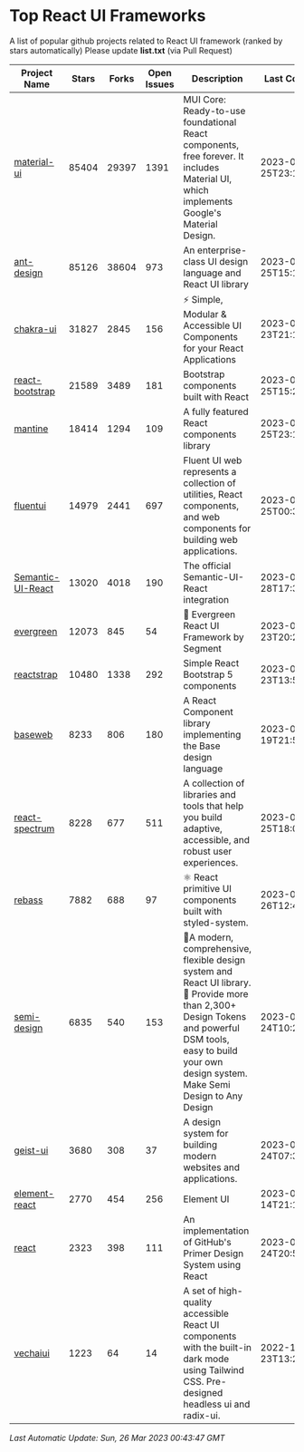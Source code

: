 # Top React UI Frameworks

A list of popular github projects related to React UI framework (ranked by stars automatically)
Please update **list.txt** (via Pull Request)

| Project Name | Stars | Forks | Open Issues | Description | Last Commit |
| ------------ | ----- | ----- | ----------- | ----------- | ----------- |
| [material-ui](https://github.com/mui/material-ui) |85404|29397|1391|MUI Core: Ready-to-use foundational React components, free forever. It includes Material UI, which implements Google&#39;s Material Design.|2023-03-25T23:16:23Z|
| [ant-design](https://github.com/ant-design/ant-design) |85126|38604|973|An enterprise-class UI design language and React UI library|2023-03-25T15:12:59Z|
| [chakra-ui](https://github.com/chakra-ui/chakra-ui) |31827|2845|156|⚡️ Simple, Modular &amp; Accessible UI Components for your React Applications|2023-03-23T21:16:49Z|
| [react-bootstrap](https://github.com/react-bootstrap/react-bootstrap) |21589|3489|181|Bootstrap components built with React|2023-03-25T15:27:37Z|
| [mantine](https://github.com/mantinedev/mantine) |18414|1294|109|A fully featured React components library|2023-03-25T23:14:47Z|
| [fluentui](https://github.com/microsoft/fluentui) |14979|2441|697|Fluent UI web represents a collection of utilities, React components, and web components for building web applications.|2023-03-25T00:36:11Z|
| [Semantic-UI-React](https://github.com/Semantic-Org/Semantic-UI-React) |13020|4018|190|The official Semantic-UI-React integration|2023-02-28T17:34:52Z|
| [evergreen](https://github.com/segmentio/evergreen) |12073|845|54|🌲 Evergreen React UI Framework by Segment|2023-03-23T20:27:28Z|
| [reactstrap](https://github.com/reactstrap/reactstrap) |10480|1338|292|Simple React Bootstrap 5 components|2023-03-23T13:59:03Z|
| [baseweb](https://github.com/uber/baseweb) |8233|806|180|A React Component library implementing the Base design language|2023-03-19T21:58:00Z|
| [react-spectrum](https://github.com/adobe/react-spectrum) |8228|677|511|A collection of libraries and tools that help you build adaptive, accessible, and robust user experiences.|2023-03-25T18:08:41Z|
| [rebass](https://github.com/rebassjs/rebass) |7882|688|97|:atom_symbol: React primitive UI components built with styled-system.|2023-01-26T12:47:44Z|
| [semi-design](https://github.com/DouyinFE/semi-design) |6835|540|153|🚀A modern, comprehensive, flexible design system and React UI library. 🎨 Provide more than 2,300+ Design Tokens and powerful DSM tools, easy to build your own design system. Make Semi Design to Any Design|2023-03-24T10:22:57Z|
| [geist-ui](https://github.com/geist-org/geist-ui) |3680|308|37|A design system for building modern websites and applications.|2023-02-24T07:30:40Z|
| [element-react](https://github.com/ElemeFE/element-react) |2770|454|256|Element UI|2023-01-14T21:13:08Z|
| [react](https://github.com/primer/react) |2323|398|111|An implementation of GitHub&#39;s Primer Design System using React|2023-03-24T20:57:30Z|
| [vechaiui](https://github.com/vechai/vechaiui) |1223|64|14|A set of high-quality accessible React UI components with the built-in dark mode using Tailwind CSS. Pre-designed headless ui and radix-ui.|2022-12-23T13:29:41Z|

*Last Automatic Update: Sun, 26 Mar 2023 00:43:47 GMT*